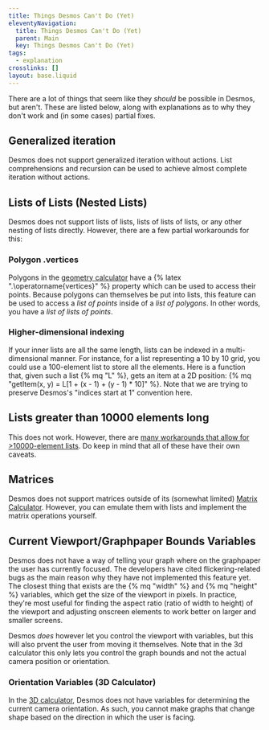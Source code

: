 ```yaml
---
title: Things Desmos Can't Do (Yet)
eleventyNavigation:
  title: Things Desmos Can't Do (Yet)
  parent: Main
  key: Things Desmos Can't Do (Yet)
tags:
  - explanation
crosslinks: []
layout: base.liquid
---
```


There are a lot of things that seem like they _should_ be possible in Desmos, but aren't. These are listed below, along with explanations as to why they don't work and (in some cases) partial fixes.

## Generalized iteration

Desmos does not support generalized iteration without actions. List comprehensions and recursion can be used to achieve almost complete iteration without actions.

## Lists of Lists (Nested Lists)

Desmos does not support lists of lists, lists of lists of lists, or any other nesting of lists directly. However, there are a few partial workarounds for this:

### Polygon .vertices

Polygons in the [geometry calculator](https://www.desmos.com/geometry) have a {% latex ".\\operatorname{vertices}" %} property which can be used to access their points. Because polygons can themselves be put into lists, this feature can be used to access a _list of points_ inside of a _list of polygons_. In other words, you have a _list of lists of points_.

### Higher-dimensional indexing

If your inner lists are all the same length, lists can be indexed in a multi-dimensional manner. For instance, for a list representing a 10 by 10 grid, you could use a 100-element list to store all the elements. Here is a function that, given such a list {% mq "L" %}, gets an item at a 2D position: {% mq "getItem(x, y) = L[1 + (x - 1) + (y - 1) * 10]" %}. Note that we are trying to preserve Desmos's "indices start at 1" convention here.

## Lists greater than 10000 elements long

This does not work. However, there are [many workarounds that allow for >10000-element lists](../../list-manipulation/more-than-10k-elements/). Do keep in mind that all of these have their own caveats.

## Matrices

Desmos does not support matrices outside of its (somewhat limited) [Matrix Calculator](https://www.desmos.com/matrix). However, you can emulate them with lists and implement the matrix operations yourself.

## Current Viewport/Graphpaper Bounds Variables

Desmos does not have a way of telling your graph where on the graphpaper the user has currently focused. The developers have cited flickering-related bugs as the main reason why they have not implemented this feature yet. The closest thing that exists are the {% mq "width" %} and {% mq "height" %} variables, which get the size of the viewport in pixels. In practice, they're most useful for finding the aspect ratio (ratio of width to height) of the viewport and adjusting onscreen elements to work better on larger and smaller screens.

Desmos *does* however let you control the viewport with variables, but this will also prvent the user from moving it themselves. Note that in the 3d calculator this only lets you control the graph bounds and not the actual camera position or orientation.

### Orientation Variables (3D Calculator)

In the [3D calculator](https://www.desmos.com/3d), Desmos does not have variables for determining the current camera orientation. As such, you cannot make graphs that change shape based on the direction in which the user is facing.
